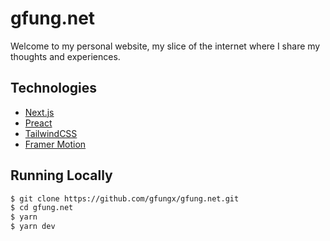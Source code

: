 # gfung.net

Welcome to my personal website, my slice of the internet where I share my thoughts and experiences.

## Technologies

- [Next.js](https://nextjs.org/)
- [Preact](https://preactjs.com/)
- [TailwindCSS](https://tailwindcss.com/)
- [Framer Motion](https://www.framer.com/motion/)

## Running Locally

```bash
$ git clone https://github.com/gfungx/gfung.net.git
$ cd gfung.net
$ yarn
$ yarn dev
```
